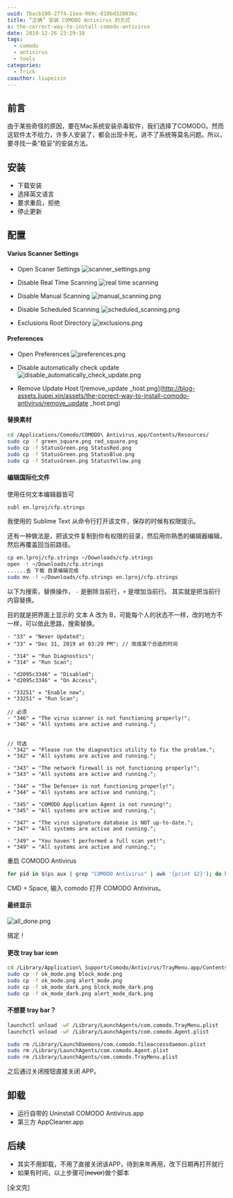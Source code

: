 ```yaml
---
uuid: 7bacb100-27f4-11ea-969c-810bd320836c
title: “正确” 安装 COMODO Antivirus 的方式
s: the-correct-way-to-install-comodo-antivirus
date: 2019-12-26 23:29:18
tags:
  - comodo
  - antivirus
  - tools
categories:
  - Trick
coauthor: liupeixin
---
```

## 前言
由于某些奇怪的原因，要在Mac系统安装杀毒软件，我们选择了COMODO。然而这软件太不给力，许多人安装了，都会出现卡死，进不了系统等莫名问题。所以，要寻找一条“稳妥”的安装方法。

## 安装

- 下载安装
- 选择英文语言
- 要求重启，拒绝
- 停止更新
<!-- more -->
## 配置

#### Varius Scanner Settings

- Open Scaner Settings
![scanner_settings.png](http://blog-assets.liupei.xin/assets/the-correct-way-to-install-comodo-antivirus/scanner_settings.png)

- Disable Real Time Scanning
![real time scanning](http://blog-assets.liupei.xin/assets/the-correct-way-to-install-comodo-antivirus/scanner_settings.png)

- Disable Manual Scanning
![manual_scanning.png](http://blog-assets.liupei.xin/assets/the-correct-way-to-install-comodo-antivirus/manual_scanning.png)

- Disable Scheduled Scanning
![scheduled_scanning.png](http://blog-assets.liupei.xin/assets/the-correct-way-to-install-comodo-antivirus/scheduled_scanning.png)

- Exclusions Root Directory
![exclusions.png](http://blog-assets.liupei.xin/assets/the-correct-way-to-install-comodo-antivirus/exclusions.png)



#### Preferences
- Open Preferences
![preferences.png](http://blog-assets.liupei.xin/assets/the-correct-way-to-install-comodo-antivirus/preferences.png)

- Disable automatically check update
![disable_automatically_check_update.png](http://blog-assets.liupei.xin/assets/the-correct-way-to-install-comodo-antivirus/disable_automatically_check_update.png)

- Remove Update Host
![remove_update _host.png](http://blog-assets.liupei.xin/assets/the-correct-way-to-install-comodo-antivirus/remove_update _host.png)



#### 替换素材

```bash
cd /Applications/Comodo/COMODO\ Antivirus.app/Contents/Resources/
sudo cp -f green_square.png red_square.png
sudo cp -f StatusGreen.png StatusRed.png
sudo cp -f StatusGreen.png StatusBlue.png
sudo cp -f StatusGreen.png StatusYellow.png
```



#### 编辑国际化文件

使用任何文本编辑器皆可
```bash
subl en.lproj/cfp.strings
```

我使用的 Sublime Text 从命令行打开该文件，保存的时候有权限提示。

还有一种做法是，把该文件复制到你有权限的目录，然后用你熟悉的编辑器编辑，然后再覆盖回当前路径。

```bash
cp en.lproj/cfp.strings ~/Downloads/cfp.strings
open -t ~/Downloads/cfp.strings
......去 下载 目录编辑完成
sudo mv -f ~/Downloads/cfp.strings en.lproj/cfp.strings
```

以下为搜索，替换操作， `-` 是删除当前行，`+` 是增加当前行。 其实就是把当前行内容替换。

目的就是把界面上显示的 文本 A 改为 B，可能每个人的状态不一样，改的地方不一样，可以依此思路，搜索替换。

```git
- "33" = "Never Updated";
+ "33" = "Dec 31, 2019 at 03:29 PM"; // 改成某个合适的时间

- "314" = "Run Diagnostics";
+ "314" = "Run Scan";

- "d2095c3346" = "Disabled";
+ "d2095c3346" = "On Access";

- "33251" = "Enable now";
+ "33251" = "Run Scan";

// 必须
- "346" = "The virus scanner is not functioning properly!";
+ "346" = "All systems are active and running.";


// 可选
- "342" = "Please run the diagnostics utility to fix the problem.";
+ "342" = "All systems are active and running.";

- "343" = "The network firewall is not functioning properly!";
+ "343" = "All systems are active and running.";

- "344" = "The Defense+ is not functioning properly!";
+ "344" = "All systems are active and running.";

- "345" = "COMODO Application Agent is not running!";
+ "345" = "All systems are active and running.";

- "347" = "The virus signature database is NOT up-to-date.";
+ "347" = "All systems are active and running.";

- "349" = "You haven't performed a full scan yet!";
+ "349" = "All systems are active and running.";
```



重启 COMODO Antivirus

```bash
for pid in $(ps aux | grep "COMODO Antivirus" | awk '{print $2}'); do kill -9 $pid; done
```

CMD + Space, 输入 comodo 打开 COMODO Antivirus。



#### 最终显示

![all_done.png](http://blog-assets.liupei.xin/assets/the-correct-way-to-install-comodo-antivirus/all_done.png)

搞定！



#### 更改 tray bar icon

```bash
cd /Library/Application\ Support/Comodo/Antivirus/TrayMenu.app/Contents/Resources
sudo cp -f ok_mode.png block_mode.png
sudo cp -f ok_mode.png alert_mode.png
sudo cp -f ok_mode_dark.png block_mode_dark.png
sudo cp -f ok_mode_dark.png alert_mode_dark.png
```



#### 不想要 tray bar？

```bash
launchctl unload -wF /Library/LaunchAgents/com.comodo.TrayMenu.plist
launchctl unload -wF /Library/LaunchAgents/com.comodo.Agent.plist

sudo rm /Library/LaunchDaemons/com.comodo.fileaccessdaemon.plist
sudo rm /Library/LaunchAgents/com.comodo.Agent.plist
sudo rm /Library/LaunchAgents/com.comodo.TrayMenu.plist
```

之后通过关闭按钮直接关闭 APP。



## 卸载
- 运行自带的 Uninstall COMODO Antivirus.app
- 第三方 AppCleaner.app



## 后续

- 其实不用卸载，不用了直接关闭该APP，待到来年再用，改下日期再打开就行
- 如果有时间，以上步骤可(~~never~~)做个脚本



[全文完]
